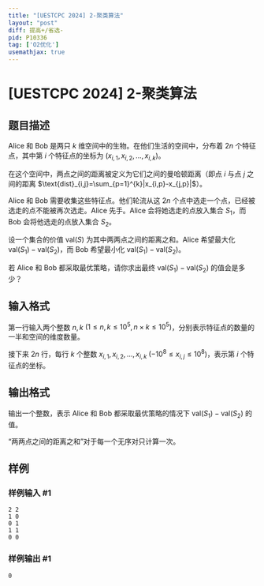 ```yaml
---
title: "[UESTCPC 2024] 2-聚类算法"
layout: "post"
diff: 提高+/省选-
pid: P10336
tag: ['O2优化']
usemathjax: true
---
```


# [UESTCPC 2024] 2-聚类算法
## 题目描述

Alice 和 Bob 是两只 $k$ 维空间中的生物。在他们生活的空间中，分布着 $2n$ 个特征点，其中第 $i$ 个特征点的坐标为 $(x_{i,1},x_{i,2},\ldots,x_{i,k})$。

在这个空间中，两点之间的距离被定义为它们之间的曼哈顿距离（即点 $i$ 与点 $j$ 之间的距离 $\text{dist}_{i,j}=\sum_{p=1}^{k}|x_{i,p}-x_{j,p}|$）。

Alice 和 Bob 需要收集这些特征点。他们轮流从这 $2n$ 个点中选走一个点，已经被选走的点不能被再次选走。Alice 先手。Alice 会将她选走的点放入集合 $S_1$，而 Bob 会将他选走的点放入集合 $S_2$。

设一个集合的价值 $\text{val}(S)$ 为其中两两点之间的距离之和。Alice 希望最大化 $\text{val}(S_1)-\text{val}(S_2)$，而 Bob 希望最小化 $\text{val}(S_1)-\text{val}(S_2)$。

若 Alice 和 Bob 都采取最优策略，请你求出最终 $\text{val}(S_1)-\text{val}(S_2)$ 的值会是多少？
## 输入格式

第一行输入两个整数 $n,k$ $(1\leq n,k\leq 10^5,n\times k\leq 10^5)$，分别表示特征点的数量的一半和空间的维度数量。

接下来 $2n$ 行，每行 $k$ 个整数 $x_{i,1},x_{i,2},\ldots,x_{i,k}$ $(-10^8\leq x_{i,j}\leq 10^8)$，表示第 $i$ 个特征点的坐标。
## 输出格式

输出一个整数，表示 Alice 和 Bob 都采取最优策略的情况下 $\text{val}(S_1)-\text{val}(S_2)$ 的值。

“两两点之间的距离之和”对于每一个无序对只计算一次。
## 样例

### 样例输入 #1
```
2 2
1 0
0 1
1 1
0 0
```
### 样例输出 #1
```
0
```
